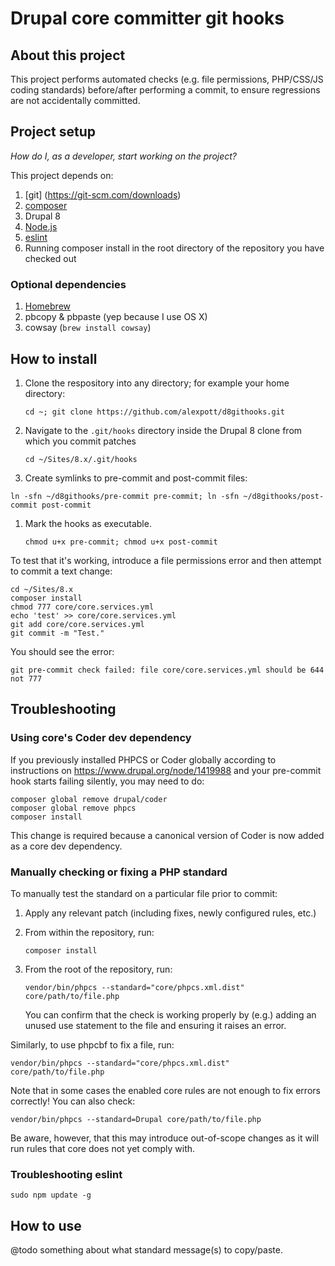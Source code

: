 # Drupal core committer git hooks

## About this project
This project performs automated checks (e.g. file permissions, PHP/CSS/JS coding standards) before/after performing a commit, to ensure regressions are not accidentally committed.

## Project setup

_How do I, as a developer, start working on the project?_

This project depends on:

1. [git] (https://git-scm.com/downloads)
1. [composer](https://getcomposer.org/download/)
1. Drupal 8
1. [Node.js](https://nodejs.org/en/download/)
1. [eslint](http://eslint.org/docs/user-guide/getting-started)
1. Running composer install in the root directory of the repository you have checked out

### Optional dependencies
1. [Homebrew](http://brew.sh/)
1. pbcopy & pbpaste (yep because I use OS X)
1. cowsay (```brew install cowsay```)


## How to install

1. Clone the respository into any directory; for example your home directory: 

   ````
   cd ~; git clone https://github.com/alexpott/d8githooks.git
   ````
   
1. Navigate to the `.git/hooks` directory inside the Drupal 8 clone from which you commit patches 

   ````
   cd ~/Sites/8.x/.git/hooks
   ````

1. Create symlinks to pre-commit and post-commit files:
   
  ```
  ln -sfn ~/d8githooks/pre-commit pre-commit; ln -sfn ~/d8githooks/post-commit post-commit
  ````

1. Mark the hooks as executable. 

   ````
   chmod u+x pre-commit; chmod u+x post-commit
   ````

To test that it's working, introduce a file permissions error and then attempt to commit a text change:

````
cd ~/Sites/8.x
composer install
chmod 777 core/core.services.yml
echo 'test' >> core/core.services.yml 
git add core/core.services.yml
git commit -m "Test."
````

You should see the error:

````
git pre-commit check failed: file core/core.services.yml should be 644 not 777
````

## Troubleshooting

### Using core's Coder dev dependency

If you previously installed PHPCS or Coder globally according to instructions on https://www.drupal.org/node/1419988 and your pre-commit hook starts failing silently, you may need to do:

````
composer global remove drupal/coder
composer global remove phpcs
composer install
````

This change is required because a canonical version of Coder is now added as a core dev dependency.

### Manually checking or fixing a PHP standard

To manually test the standard on a particular file prior to commit:

1. Apply any relevant patch (including fixes, newly configured rules, etc.)
2. From within the repository, run:

   ````
   composer install
   ````

3. From the root of the repository, run:

   ````
   vendor/bin/phpcs --standard="core/phpcs.xml.dist" core/path/to/file.php
   ````

   You can confirm that the check is working properly by (e.g.) adding an unused use statement to the file and ensuring it raises an error.
   
Similarly, to use phpcbf to fix a file, run:

````
vendor/bin/phpcs --standard="core/phpcs.xml.dist" core/path/to/file.php
````

Note that in some cases the enabled core rules are not enough to fix errors correctly! You can also check:

````
vendor/bin/phpcs --standard=Drupal core/path/to/file.php
````

Be aware, however, that this may introduce out-of-scope changes as it will run rules that core does not yet comply with.

### Troubleshooting eslint

````
sudo npm update -g
````

## How to use
@todo something about what standard message(s) to copy/paste.
